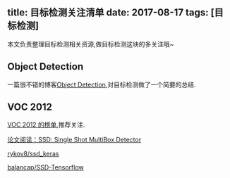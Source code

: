 title: 目标检测关注清单
date: 2017-08-17
tags: [目标检测]
---
本文负责整理目标检测相关资源,做目标检测这块的多关注哦~

<!--more-->
## Object Detection
一篇很不错的博客[Object Detection](https://handong1587.github.io/deep_learning/2015/10/09/object-detection.html),对目标检测做了一个简要的总结.

## VOC 2012
[VOC 2012 的榜单](http://host.robots.ox.ac.uk:8080/leaderboard/displaylb.php?cls=mean&challengeid=11&compid=4),推荐关注.

[论文阅读：SSD: Single Shot MultiBox Detector](http://blog.csdn.net/u010167269/article/details/52563573)

[rykov8/ssd_keras](https://github.com/rykov8/ssd_keras)

[balancap/SSD-Tensorflow](https://github.com/balancap/SSD-Tensorflow)